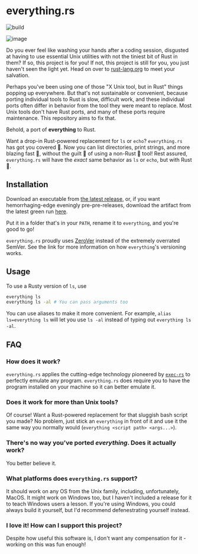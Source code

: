 # everything.rs

![build](https://github.com/ysthakur/everything.rs/actions/workflows/build.yml/badge.svg)

![image](https://user-images.githubusercontent.com/45539777/231678003-ae1b6183-2017-4cf6-a08b-56710710fb50.png)

Do you ever feel like washing your hands after a coding session, disgusted at having to use essential
Unix utilities with not the tiniest bit of Rust in them? If so, this project is for you! If not, this project is
still for you, you just haven't seen the light yet. Head on over to [rust-lang.org](https://www.rust-lang.org/)
to meet your salvation.

Perhaps you've been using one of those "X Unix tool, but in Rust" things popping up everywhere. But that's
not sustainable or convenient, because porting individual tools to Rust is slow, difficult work, and these individual
ports often differ in behavior from the tool they were meant to replace. Most Unix tools don't have Rust ports,
and many of these ports require maintenance. This repository aims to fix that.

Behold, a port of **everything** to Rust.

Want a drop-in Rust-powered replacement for `ls` or `echo`? `everything.rs` has got you covered 💪.
Now you can list directories, print strings, and more blazing fast 🚀, without the guilt 😬 of using a
non-Rust 🤮 tool! Rest assured, `everything.rs` will have the *exact* same behavior as `ls` or `echo`, but with Rust 🦀.

## Installation

Download an executable from [the latest release](https://github.com/ysthakur/everything.rs/releases/latest), or,
if you want hemorrhaging-edge eveningly pre-pre-releases, download the artifact from the latest green run
[here](https://github.com/ysthakur/everything.rs/actions/workflows/build.yml).

Put it in a folder that's in your `PATH`, rename it to `everything`, and you're good to go!

`everything.rs` proudly uses [ZeroVer](https://0ver.org/) instead of the extremely overrated SemVer.
See the link for more information on how `everything`'s versioning works.

## Usage

To use a Rusty version of `ls`, use
```bash
everything ls
everything ls -al # You can pass arguments too
```

You can use aliases to make it more convenient. For example, `alias ls=everything ls` will let you use
`ls -al` instead of typing out `everything ls -al`.

## FAQ

### How does it work?

`everything.rs` applies the cutting-edge technology pioneered by [`exec-rs`](https://github.com/faradayio/exec-rs)
to perfectly emulate any program. `everything.rs` does require you to have the program installed on your
machine so it can better emulate it.

### Does it work for more than Unix tools?

Of course! Want a Rust-powered replacement for that sluggish bash script you made? No problem,
just stick an `everything` in front of it and use it the same way you normally would (`everything <script path> <args...>`).

### There's no way you've ported *everything*. Does it actually work?

You better believe it.

### What platforms does `everything.rs` support?

It should work on any OS from the Unix family, including, unfortunately, MacOS. It might work on Windows too, but I haven't included a release for it to teach Windows users a lesson.
If you're using Windows, you could always build it yourself, but I'd recommend defenestrating yourself instead.

### I love it! How can I support this project?

Despite how useful this software is, I don't want any compensation for it - working on this was fun enough!
